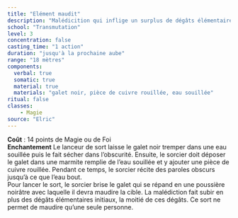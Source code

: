 ```yaml
---
title: "Elément maudit"
description: "Malédicition qui inflige un surplus de dégâts élémentaires."
school: "Transmutation"
level: 3
concentration: false
casting_time: "1 action"
duration: "jusqu'à la prochaine aube"
range: "18 mètres"
components:
  verbal: true
  somatic: true
  material: true
  materials: "galet noir, pièce de cuivre rouillée, eau souillée"
ritual: false
classes:
    - Magie
source: "Elric"
---
```

**Coût** : 14 points de Magie ou de Foi  
**Enchantement** Le lanceur de sort laisse le galet noir tremper dans une eau souillée puis le fait sécher dans l’obscurité. Ensuite, le sorcier doit déposer le galet dans une marmite remplie de l’eau souillée et y ajouter une pièce de cuivre rouillée. Pendant ce temps, le sorcier récite des paroles obscurs jusqu’à ce que l’eau bout.   
Pour lancer le sort, le sorcier brise le galet qui se répand en une poussière noirâtre avec laquelle il devra maudire la cible. La malédiction fait subir en plus des dégâts élémentaires initiaux, la moitié de ces dégâts. Ce sort ne permet de maudire qu’une seule personne.  
